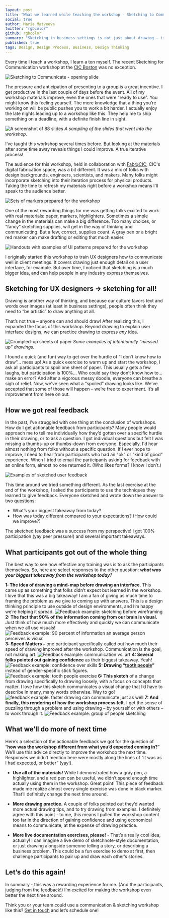 ```yaml
---
layout: post
title: "What we learned while teaching the workshop - Sketching to Communicate"
social: true
author: Maria Matveeva
twitter: "rgbcolor"
github: rgbcolor
summary: "Sketching in business settings is not just about drawing – it’s about communication. Here’s what we learned from the latest round of teaching the workshop."
published: true
tags: Design, Design Process, Business, Design Thinking
---
```


Every time I teach a workshop, I learn a ton myself. The recent Sketching for Communication workshop at the [CIC Boston](https://cic.us/boston/) was no exception. 

![Sketching to Communicate - opening slide](https://i.imgur.com/oNRK7Q6.jpg)

The pressure and anticipation of presenting to a group is a great incentive. I get productive in the last couple of days before the event. All of my workshop materials improve, even the ones that were "ready to use". You might know this feeling yourself. The mere knowledge that a thing you’re working on will be public pushes you to work a bit harder. I actually enjoy the late nights leading up to a workshop like this. They help me to ship something on a deadline, with a definite finish line in sight.

![A screenshot of 88 slides](https://i.imgur.com/Tv8cReN.png)
_A sampling of the slides that went into the workshop._ 

I’ve taught this workshop several times before. But looking at the materials after some time away reveals things I could improve. A true iterative process!

The audience for this workshop, held in collaboration with [Fab@CIC](http://cic.us/fab), CIC's digital fabrication space, was a bit different. It was a mix of folks with design backgrounds, engineers, scientists, and makers. Many folks might incorporate sketching into their iteration process for physical products. Taking the time to refresh my materials right before a workshop means I'll speak to the audience better. 

![Sets of markers prepared for the workshop](https://i.imgur.com/VuM8GPe.jpg)

One of the most rewarding things for me was getting folks excited to work with real materials: paper, markers, highlighters. Sometimes a simple change in the materials can make a big difference. Too many choices, or “fancy” sketching supplies, will get in the way of thinking and communicating. But a few, correct, supplies count. A gray pen or a bright red marker can make drafting or editing that much easier.

![Handouts with examples of UI patterns prepared for the workshop](https://i.imgur.com/8cBjFED.jpg)

I originally started this workshop to train UX designers how to communicate well in client meetings. It covers drawing just enough detail on a user interface, for example. But over time, I noticed that sketching is a much bigger idea, and can help people in any industry express themselves.

## Sketching for UX designers → sketching for all!

Drawing is another way of thinking, and because our culture favors text and words over images (at least in business settings), people often think they need to “be artistic” to draw anything at all. 

That’s not true – anyone can and should draw! After realizing this, I expanded the focus of this workshop. Beyond drawing to explain user interface designs, we can practice drawing to express _any_ idea.

![Crumpled-up sheets of paper](https://i.imgur.com/Saomuak.jpg)
_Some examples of intentionally “messed up” drawings._

I found a quick (and fun) way to get over the hurdle of “I don’t know how to draw”... mess up! As a quick exercise to warm up and start the workshop, I ask all participants to spoil one sheet of paper. This usually gets a few laughs, but participation is 100%... Who could say they don’t know how to… make an error? And after a vigorous messy doodle, everyone can breathe a sigh of relief. Now, we’ve seen what a “spoiled” drawing looks like. We've accepted that some of those will happen – we’re free to experiment. It’s all improvement from here on out.

## How we got real feedback

In the past, I’ve struggled with one thing at the conclusion of workshops. How do I get actionable feedback from participants? Many people would approach me to tell me individually how they’d gotten over a specific hurdle in their drawing, or to ask a question. I got individual questions but felt I was missing a thumbs-up or thumbs-down from everyone. Especially, I'd hear almost nothing from folks without a specific question. If I ever hope to improve, I need to hear from participants who had an "ok" or "kind of good" experience. When I tried to email the participants asking for feedback with an online form, almost no one returned it. (Who likes forms? I know I don’t.)

![Examples of sketched user feedback](https://i.imgur.com/baqVXZQ.jpg)

This time around we tried something different. As the last exercise at the end of the workshop, I asked the participants to use the techniques they learned to give feedback. Everyone sketched and wrote down the answer to two questions:

* What’s your biggest takeaway from today?
* How was today different compared to your expectations? (How could we improve?)

The sketched feedback was a success from my perspective! I got 100% participation (yay peer pressure!) and several important takeaways. 

## What participants got out of the whole thing

The best way to see how effective any training was is to ask the participants themselves. So, here are select responses to the other question: _**what was your biggest takeaway from the workshop today?**_

**1: The idea of drawing a mind-map before drawing an interface.** This came up as something that folks didn’t expect but learned in the workshop. I love that this was a big takeaway! I am a fan of giving as much time to framing the problem as we give to coming up with answers. This is a design thinking principle to use outside of design environments, and I’m happy we’re helping it spread.
![Feedback example: sketching before wireframing](https://i.imgur.com/vrRoija.jpg)
**2: The fact that 90% of the information coming from our brain is visual.** Just think of how much more effectively and quickly we can communicate when we all use visuals!
![Feedback example: 90 percent of information an average person perceives is visual](https://i.imgur.com/SQFMpgV.jpg)
**3: Speed Matters –**  one participant specifically called out how much their speed of drawing improved after the workshop. 
 Communication is the goal, not making art.
![Feedback example: communication vs. art](https://i.imgur.com/ilJQ575.jpg)
**4: Several folks pointed out gaining confidence** as their biggest takeaway. Yeah! 
![Feedback example: confidence over skills](https://i.imgur.com/Zy6o8Jc.jpg)
**5: Drawing “[tooth people](http://molly.is/writing/no-more-put-a-skirt-on-it/)”** instead of gender-specific stick figures.
![Feedback example: tooth people exercise](https://i.imgur.com/mjWy5q8.jpg)
**6: This sketch** of a change from drawing specifically to drawing loosely, with a focus on concepts that matter. I love how this sketch communicates a visual change that I’d have to describe in many, many words otherwise. Way to go!
![feedback example: faster drawing can communicate just as well](https://i.imgur.com/lx40IAh.jpg)
**7: And finally, this rendering of how the workshop process felt.** I get the sense of puzzling through a problem and using drawing – by yourself or with others – to work through it.
![Feedback example: group of people sketching](https://i.imgur.com/CP6noLG.jpg)

## What we’ll do more of next time

Here’s a selection of the actionable feedback we got for the question of “**how was the workshop different from what you’d expected coming in?**” We’ll use this advice directly to improve the workshop the next time. Responses we didn’t mention here were mostly along the lines of “it was as I had expected, or better” (yay!).

* **Use all of the materials!** While I demonstrated how a gray pen, a highlighter, and a red pen can be useful, we didn’t spend enough time actually using them in the workshop. Great point! This piece of feedback made me realize almost every single exercise was done in black marker. That’ll definitely change the next time around.

* **More drawing practice.** A couple of folks pointed out they’d wanted more actual drawing tips, and to try drawing from examples. I definitely agree with this point - to me, this means I pulled the workshop content too far in the direction of gaining confidence and using economical means to communicate, at the expense of drawing practice. 

* **More live documentation exercises, please!** - That’s a really cool idea, actually! I can imagine a live demo of sketchnote-style documentation, or just drawing alongside someone telling a story, or describing a business problem. This could be a fun exercise to demo at first, then challenge participants to pair up and draw each other’s stories. 

## Let’s do this again!

In summary - this was a rewarding experience for me. (And the participants, judging from the feedback!) I’m excited for making the workshop even better the next time around. 

Think you or your team could use a communication & sketching workshop like this? [Get in touch](https://dockyard.com/contact/hire-us) and let’s schedule one!
